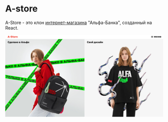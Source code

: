 # A-store

A-Store - это клон [интернет-магазина](https://store.alfabank.ru/) "Альфа-Банка", созданный на React.

![Preview Project](preview.png)
